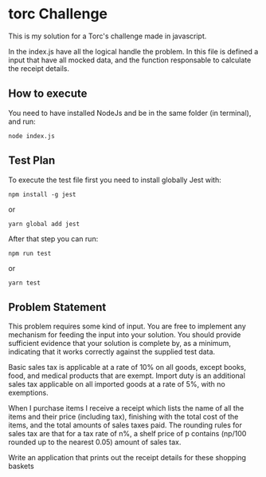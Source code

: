 # torc Challenge
This is my solution for a Torc's challenge made in javascript.

In the index.js have all the logical handle the problem. In this file is defined a input that have all mocked data, and
the function responsable to calculate the receipt details.

## How to execute
You need to have installed NodeJs and be in the same folder (in terminal), and run: 

```
node index.js
```

## Test Plan
To execute the test file first you need to install globally Jest with: 

```
npm install -g jest
```
or
```
yarn global add jest
```

After that step you can run:

```
npm run test
```
or
```
yarn test
```

## Problem Statement

This problem requires some kind of input. You are free to implement any mechanism for feeding the input into your solution. You should provide sufficient evidence that your solution is complete by, as a minimum, indicating that it works correctly against the supplied test data.

Basic sales tax is applicable at a rate of 10% on all goods, except books, food, and medical products that are exempt. Import duty is an additional sales tax applicable on all imported goods at a rate of 5%, with no exemptions.

When I purchase items I receive a receipt which lists the name of all the items and their price (including tax), finishing with the total cost of the items, and the total amounts of sales taxes paid. The rounding rules for sales tax are that for a tax rate of n%, a shelf price of p contains (np/100 rounded up to the nearest 0.05) amount of sales tax.



Write an application that prints out the receipt details for these shopping baskets
```
